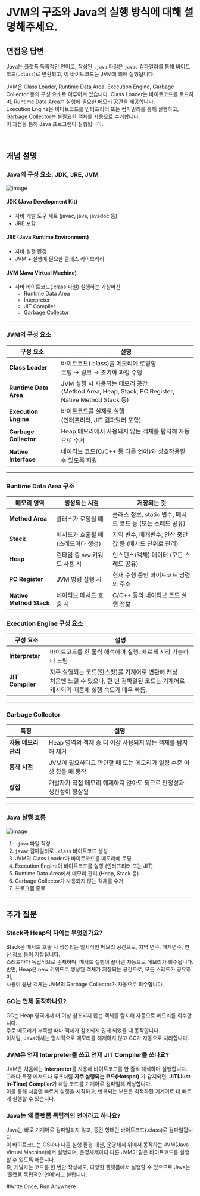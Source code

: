 # JVM의 구조와 Java의 실행 방식에 대해 설명해주세요.

## 면접용 답변  
Java는 플랫폼 독립적인 언어로, 작성된 `.java` 파일은 `javac` 컴파일러를 통해 바이트코드(`.class`)로 변환되고, 이 바이트코드는 JVM에 의해 실행됩니다.  

JVM은 Class Loader, Runtime Data Area, Execution Engine, Garbage Collector 등의 구성 요소로 이루어져 있습니다.
Class Loader는 바이트코드를 로드하며, Runtime Data Area는 실행에 필요한 메모리 공간을 제공합니다.  
Execution Engine은 바이트코드를 인터프리터 또는 컴파일러를 통해 실행하고, Garbage Collector는 불필요한 객체를 자동으로 수거합니다.  
이 과정을 통해 Java 프로그램이 실행됩니다.

<br/>

## 개념 설명

### Java의 구성 요소: JDK, JRE, JVM
![image](https://velog.velcdn.com/images/sgwon1996/post/f133fb06-0be5-4d28-96b1-ee28bba9604e/image.png)

#### JDK (Java Development Kit)
- 자바 개발 도구 세트 (javac, java, javadoc 등)
- JRE 포함

#### JRE (Java Runtime Environment)
- 자바 실행 환경
- JVM + 실행에 필요한 클래스 라이브러리

#### JVM (Java Virtual Machine)
- 자바 바이트코드(.class 파일) 실행하는 가상머신
  - Runtime Data Area
  - Interpreter
  - JIT Compiler
  - Garbage Collector

---

### JVM의 구성 요소

| 구성 요소               | 설명                                                                                  |
|----------------------|-------------------------------------------------------------------------------------|
| **Class Loader**       | 바이트코드(.class)를 메모리에 로딩함<br>로딩 → 링크 → 초기화 과정 수행                             |
| **Runtime Data Area**  | JVM 실행 시 사용되는 메모리 공간<br>(Method Area, Heap, Stack, PC Register, Native Method Stack 등) |
| **Execution Engine**   | 바이트코드를 실제로 실행<br>(인터프리터, JIT 컴파일러 포함)                                           |
| **Garbage Collector**  | Heap 메모리에서 사용되지 않는 객체를 탐지해 자동으로 수거                                           |
| **Native Interface**   | 네이티브 코드(C/C++ 등 다른 언어)와 상호작용할 수 있도록 지원                                       |

---

### Runtime Data Area 구조

| 메모리 영역             | 생성되는 시점               | 저장되는 것                                  |
|------------------------|-----------------------|-----------------------------------------|
| **Method Area**         | 클래스가 로딩될 때            | 클래스 정보, static 변수, 메서드 코드 등 (모든 스레드 공유) |
| **Stack**               | 메서드가 호출될 때 (스레드마다 생성) | 지역 변수, 매개변수, 연산 중간값 등 (메서드 단위로 관리)      |
| **Heap**                | 런타임 중 `new` 키워드 사용 시  | 인스턴스(객체) 데이터 (모든 스레드 공유)                |
| **PC Register**         | JVM 명령 실행 시           | 현재 수행 중인 바이트코드 명령의 주소                   |
| **Native Method Stack** | 네이티브 메서드 호출 시         | C/C++ 등의 네이티브 코드 실행 정보                  |


### Execution Engine 구성 요소

| 구성 요소              | 설명                                                                                      |
|----------------------|-----------------------------------------------------------------------------------------|
| **Interpreter**        | 바이트코드를 한 줄씩 해석하며 실행. 빠르게 시작 가능하나 느림                                                     |
| **JIT Compiler**       | 자주 실행되는 코드(핫스팟)를 기계어로 변환해 캐싱.<br>처음엔 느릴 수 있으나, 한 번 컴파일된 코드는 기계어로 캐시되기 때문에 실행 속도가 매우 빠름. |

---

### Garbage Collector

| 특징 | 설명 |
|------|------|
| **자동 메모리 관리** | Heap 영역의 객체 중 더 이상 사용되지 않는 객체를 탐지해 제거 |
| **동작 시점** | JVM이 필요하다고 판단할 때 또는 메모리가 일정 수준 이상 찼을 때 동작 |
| **장점** | 개발자가 직접 메모리 해제하지 않아도 되므로 안정성과 생산성이 향상됨 |

---

### Java 실행 흐름
![image](https://velog.velcdn.com/images/sgwon1996/post/8f1cd49e-a059-4ac1-af27-ead1470caaa9/image.png)

1. `.java` 파일 작성  
2. `javac` 컴파일러로 `.class` 바이트코드 생성  
3. JVM의 Class Loader가 바이트코드를 메모리에 로딩  
4. Execution Engine이 바이트코드를 실행 (인터프리터 또는 JIT)  
5. Runtime Data Area에서 메모리 관리 (Heap, Stack 등)  
6. Garbage Collector가 사용되지 않는 객체를 수거  
7. 프로그램 종료  

---

## 추가 질문

### Stack과 Heap의 차이는 무엇인가요?  
Stack은 메서드 호출 시 생성되는 일시적인 메모리 공간으로, 지역 변수, 매개변수, 연산 정보 등이 저장됩니다.  
스레드마다 독립적으로 존재하며, 메서드 실행이 끝나면 자동으로 메모리가 회수됩니다.  
반면, Heap은 new 키워드로 생성된 객체가 저장되는 공간으로, 모든 스레드가 공유하며,  
사용이 끝난 객체는 JVM의 Garbage Collector가 자동으로 회수합니다.

### GC는 언제 동작하나요?
GC는 Heap 영역에서 더 이상 참조되지 않는 객체를 탐지해 자동으로 메모리를 회수합니다.  
주로 메모리가 부족할 때나 객체가 참조되지 않게 되었을 때 동작합니다.  
이처럼, Java에서는 명시적으로 메모리를 해제하지 않고 GC가 자동으로 처리합니다.

### JVM은 언제 Interpreter를 쓰고 언제 JIT Compiler를 쓰나요?

JVM은 처음에는 **Interpreter**를 사용해 바이트코드를 한 줄씩 해석하며 실행합니다.  
그러다 특정 메서드나 루프처럼 **자주 실행되는 코드(Hotspot)** 가 감지되면, **JIT(Just-In-Time) Compiler**가 해당 코드를 기계어로 컴파일해 캐싱합니다.  
이를 통해 처음엔 빠르게 실행을 시작하고, 반복되는 부분은 최적화된 기계어로 더 빠르게 실행할 수 있습니다.

### Java는 왜 플랫폼 독립적인 언어라고 하나요?
Java는 바로 기계어로 컴파일되지 않고, 중간 형태인 바이트코드(.class)로 컴파일됩니다.  
이 바이트코드는 OS마다 다른 실행 환경 대신, 운영체제 위에서 동작하는 JVM(Java Virtual Machine)에서 실행되며,
운영체제마다 다른 JVM이 같은 바이트코드를 실행할 수 있도록 해줍니다.  
즉, 개발자는 코드를 한 번만 작성해도, 다양한 플랫폼에서 실행할 수 있으므로
Java는 '플랫폼 독립적인 언어'라고 불립니다.

#Write Once, Run Anywhere

